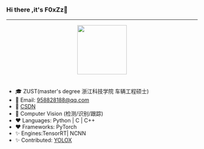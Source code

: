 ### Hi there ,it's F0xZz👋

<!--
**F0xZz/F0xZz** is a ✨ _special_ ✨ repository because its `README.md` (this file) appears on your GitHub profile.

Here are some ideas to get you started:

- 🔭 I’m currently working on ...
- 🌱 I’m currently learning ...
- 👯 I’m looking to collaborate on ...
- 🤔 I’m looking for help with ...
- 💬 Ask me about ...
- 📫 How to reach me: ...
- 😄 Pronouns: ...
- ⚡ Fun fact: ...
-->

---

<div align='center'>
   <img src="https://github-profile-trophy.vercel.app/?username=F0xZz&theme=onedark&row=1&column=7" height="130" align="center" style="margin: auto; margin-bottom: 20px;" /> 
</div>    

- 🎓 ZUST(master's degree 浙江科技学院 车辆工程硕士)
- 📖 Email: 958828188@qq.com
- 📖 [CSDN](https://blog.csdn.net/weixin_43936828?spm=1010.2135.3001.5421)
- 🔭 Computer Vision (检测/识别/跟踪)
- ❤  Languages: Python | C | C++ 
- ❤  Frameworks: PyTorch 
- ✨ Engines:TensorRT| NCNN 
- ✨ Contributed: [YOLOX](https://github.com/Megvii-BaseDetection/YOLOX) 

 
